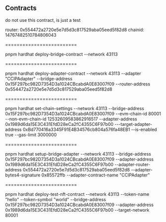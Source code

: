 ## Contracts

do not use this contract, is just a test

router: 0x554472a2720e5e7d5d3c817529aba05eed5f82d8
chainid: 14767482510784806043

=========================

pnpm hardhat deploy-bridge-contract --network 43113

=========================

pnpm hardhat deploy-adapter-contract --network 43113 --adapter "CCIPAdapter" --bridge-address 0x15F297bc982D7354D3a1024CBcabdA0E83007f09 --router-address 0x554472a2720e5e7d5d3c817529aba05eed5f82d8

=========================

pnpm hardhat set-chain-settings --network 43113 --bridge-address 0x15F297bc982D7354D3a1024CBcabdA0E83007f09 --evm-chain-id 80001 --non-evm-chain-id 12532609583862916517 --adapter-address 0x1989d6da15E3C431EfdD28eCa2fC4355C6F97b00 ---target-adapter-address 0xBd770416a3345F91E4B34576cb804a576fa48EB1 --is-enabled true --gas-limit 3000000

=========================

pnpm hardhat setup-bridge-adapter --network 43113 --bridge-address 0x15F297bc982D7354D3a1024CBcabdA0E83007f09 --adapter-address 0x1989d6da15E3C431EfdD28eCa2fC4355C6F97b00 --adapter-router-address 0x554472a2720e5e7d5d3c817529aba05eed5f82d8 --adapter-bytes4-signature 0x85572ffb --adapter-contract-name "CCIPAdapter"

=========================

pnpm hardhat deploy-test-nft-contract --network 43113 --token-name "hello" --token-symbol "world" --bridge-address 0x15F297bc982D7354D3a1024CBcabdA0E83007f09 --adapter-address 0x1989d6da15E3C431EfdD28eCa2fC4355C6F97b00 --target-network 80001
